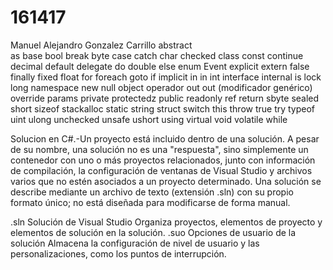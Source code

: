 # 161417
Manuel Alejandro Gonzalez Carrillo
abstract    
as 
base 
bool
break
byte
case
catch
char
checked
class
const
continue
decimal
default
delegate
do
double
else
enum
Event
explicit
extern
false
finally
fixed
float
for
foreach
goto
if
implicit
in
in
int
interface
internal
is
lock
long
namespace
new
null
object
operador
out
out (modificador genérico)
override
params
private
protectedz
public
readonly
ref
return
sbyte
sealed
short
sizeof
stackalloc
static
string
struct
switch
this
throw
true
try
typeof
uint
ulong
unchecked
unsafe
ushort
using
virtual
void
volatile
while


Solucion en C#.-Un proyecto está incluido dentro de una solución. 
A pesar de su nombre, una solución no es una "respuesta", sino simplemente un contenedor con uno o más proyectos relacionados, 
junto con información de compilación, la configuración de ventanas de Visual Studio y archivos varios que no estén asociados a un proyecto determinado. 
Una solución se describe mediante un archivo de texto (extensión .sln) con su propio formato único; no está diseñada para modificarse de forma manual.

.sln 	Solución de Visual Studio 	Organiza proyectos, elementos de proyecto y elementos de solución en la solución.
.suo 	Opciones de usuario de la solución 	Almacena la configuración de nivel de usuario y las personalizaciones, como los puntos de interrupción.
